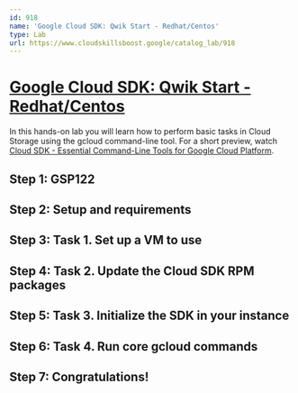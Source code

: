 ```yaml
---
id: 918
name: 'Google Cloud SDK: Qwik Start - Redhat/Centos'
type: Lab
url: https://www.cloudskillsboost.google/catalog_lab/918
---
```


# [Google Cloud SDK: Qwik Start - Redhat/Centos](https://www.cloudskillsboost.google/catalog_lab/918)

In this hands-on lab you will learn how to perform basic tasks in Cloud Storage using the gcloud command-line tool. For a short preview, watch <A HREF="https://youtu.be/69MdTXgA6Ws"/>Cloud SDK - Essential Command-Line Tools for Google Cloud Platform</A>.

## Step 1: GSP122

## Step 2: Setup and requirements

## Step 3: Task 1. Set up a VM to use

## Step 4: Task 2. Update the Cloud SDK RPM packages

## Step 5: Task 3. Initialize the SDK in your instance

## Step 6: Task 4. Run core gcloud commands

## Step 7: Congratulations!
